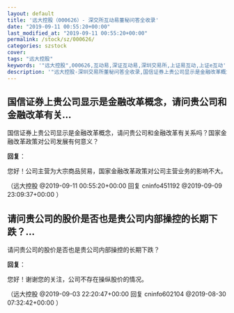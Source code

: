 ```yaml
---
layout: default
title: '远大控股（000626）- 深交所互动易董秘问答全收录'
date: "2019-09-11 00:55:20+00:00"
last_modified_at: "2019-09-11 00:55:20+00:00"
permalink: /stock/sz/000626/
categories: szstock
cover: 
tags: "远大控股"
keywords: '"远大控股",000626,互动易,深证互动易,深圳交易所,上证易互动,上证e互动'
description: '"远大控股-深圳交易所董秘问答全收录,国信证券上贵公司显示是金融改革概念，请问贵公司和金融改革有关系吗？国家金融改革政策对公司发展有何意义？"'
---
```


## 国信证券上贵公司显示是金融改革概念，请问贵公司和金融改革有关...

国信证券上贵公司显示是金融改革概念，请问贵公司和金融改革有关系吗？国家金融改革政策对公司发展有何意义？

**回复**：

您好！公司主营为大宗商品贸易，国家金融改革政策对公司主营业务的影响不大。 

（远大控股  @2019-09-11 00:55:20+00:00 回复 cninfo451192  @2019-09-09 23:09:37+00:00 ）

## 请问贵公司的股价是否也是贵公司内部操控的长期下跌？...

请问贵公司的股价是否也是贵公司内部操控的长期下跌？

**回复**：

您好！谢谢您的关注，公司不存在操纵股价的情况。 

（远大控股  @2019-09-03 22:20:47+00:00 回复 cninfo602104  @2019-08-30 07:32:42+00:00 ）

